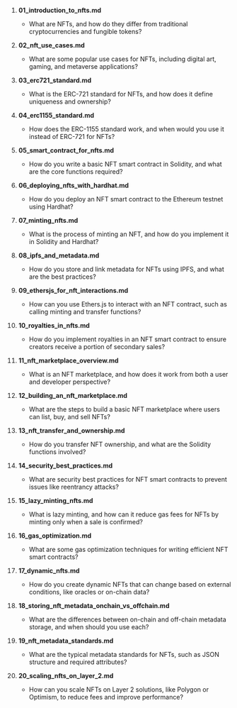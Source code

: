 1. **01_introduction_to_nfts.md**
   - What are NFTs, and how do they differ from traditional cryptocurrencies and fungible tokens?

2. **02_nft_use_cases.md**
   - What are some popular use cases for NFTs, including digital art, gaming, and metaverse applications?

3. **03_erc721_standard.md**
   - What is the ERC-721 standard for NFTs, and how does it define uniqueness and ownership?

4. **04_erc1155_standard.md**
   - How does the ERC-1155 standard work, and when would you use it instead of ERC-721 for NFTs?

5. **05_smart_contract_for_nfts.md**
   - How do you write a basic NFT smart contract in Solidity, and what are the core functions required?

6. **06_deploying_nfts_with_hardhat.md**
   - How do you deploy an NFT smart contract to the Ethereum testnet using Hardhat?

7. **07_minting_nfts.md**
   - What is the process of minting an NFT, and how do you implement it in Solidity and Hardhat?

8. **08_ipfs_and_metadata.md**
   - How do you store and link metadata for NFTs using IPFS, and what are the best practices?

9. **09_ethersjs_for_nft_interactions.md**
   - How can you use Ethers.js to interact with an NFT contract, such as calling minting and transfer functions?

10. **10_royalties_in_nfts.md**
    - How do you implement royalties in an NFT smart contract to ensure creators receive a portion of secondary sales?

11. **11_nft_marketplace_overview.md**
    - What is an NFT marketplace, and how does it work from both a user and developer perspective?

12. **12_building_an_nft_marketplace.md**
    - What are the steps to build a basic NFT marketplace where users can list, buy, and sell NFTs?

13. **13_nft_transfer_and_ownership.md**
    - How do you transfer NFT ownership, and what are the Solidity functions involved?

14. **14_security_best_practices.md**
    - What are security best practices for NFT smart contracts to prevent issues like reentrancy attacks?

15. **15_lazy_minting_nfts.md**
    - What is lazy minting, and how can it reduce gas fees for NFTs by minting only when a sale is confirmed?

16. **16_gas_optimization.md**
    - What are some gas optimization techniques for writing efficient NFT smart contracts?

17. **17_dynamic_nfts.md**
    - How do you create dynamic NFTs that can change based on external conditions, like oracles or on-chain data?

18. **18_storing_nft_metadata_onchain_vs_offchain.md**
    - What are the differences between on-chain and off-chain metadata storage, and when should you use each?

19. **19_nft_metadata_standards.md**
    - What are the typical metadata standards for NFTs, such as JSON structure and required attributes?

20. **20_scaling_nfts_on_layer_2.md**
    - How can you scale NFTs on Layer 2 solutions, like Polygon or Optimism, to reduce fees and improve performance?